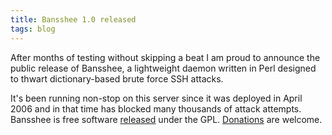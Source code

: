 ```yaml
---
title: Bansshee 1.0 released
tags: blog
---
```


After months of testing without skipping a beat I am proud to announce the public release of Bansshee, a lightweight daemon written in Perl designed to thwart dictionary-based brute force SSH attacks.

It's been running non-stop on this server since it was deployed in April 2006 and in that time has blocked many thousands of attack attempts. Bansshee is free software [released](http://wincent.dev/a/products/bansshee/#download) under the GPL. [Donations](http://wincent.dev/a/products/bansshee/#donations) are welcome.
